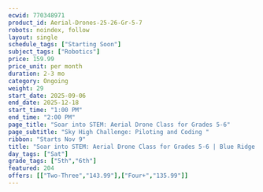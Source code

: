 ```yaml
---
ecwid: 770348971
product_id: Aerial-Drones-25-26-Gr-5-7
robots: noindex, follow
layout: single
schedule_tags: ["Starting Soon"]
subject_tags: ["Robotics"]
price: 159.99
price_unit: per month
duration: 2-3 mo
category: Ongoing
weight: 29
start_date: 2025-09-06
end_date: 2025-12-18
start_time: "1:00 PM"
end_time: "2:00 PM"
page_title: "Soar into STEM: Aerial Drone Class for Grades 5-6"
page_subtitle: "Sky High Challenge: Piloting and Coding "
ribbon: "Starts Nov 9"
title: "Soar into STEM: Aerial Drone Class for Grades 5-6 | Blue Ridge Boost"
day_tags: ["Sat"]
grade_tags: ["5th","6th"]
featured: 204
offers: [["Two-Three","143.99"],["Four+","135.99"]]
---
```

